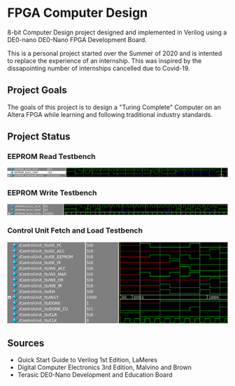 # FPGA Computer Design 
8-bit Computer Design project designed and implemented in Verilog using a DE0-nano DE0-Nano FPGA Development Board.

This is a personal project started over the Summer of 2020 and is intented to replace the experience of an internship. This was inspired by the dissapointing number of internships cancelled due to Covid-19.

## Project Goals
The goals of this project is to design a "Turing Complete" Computer on an Altera FPGA while learning and following traditional industry standards.

## Project Status
### EEPROM Read Testbench
![EEPROM Read Testbench](https://github.com/TRoth9/ComputerProject/blob/master/Images/EEPROM_Read.png)

### EEPROM Write Testbench
![EEPROM Write Testbench](https://github.com/TRoth9/ComputerProject/blob/master/Images/EEPROM_Write.png)

### Control Unit Fetch and Load Testbench
![Control Unit Fetch and Load Testbench](https://github.com/TRoth9/ComputerProject/blob/master/Images/ControlUnit_FetchLDA.png)

## Sources
* Quick Start Guide to Verilog 1st Edition, LaMeres
* Digital Computer Electronics 3rd Edition, Malvino and Brown
* Terasic DE0-Nano Development and Education Board
